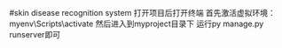 #skin disease recognition system
打开项目后打开终端
首先激活虚拟环境：myenv\Scripts\activate
然后进入到myproject目录下
运行py manage.py runserver即可


